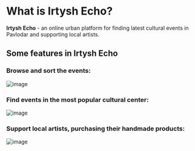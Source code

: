 # What is Irtysh Echo?
**Irtysh Echo** - an online urban platform for finding latest cultural events in Pavlodar and supporting local artists.

## Some features in Irtysh Echo
### Browse and sort the events:
![image](https://github.com/user-attachments/assets/eb5ee4df-a26c-4f3f-9dff-6550fdf77c18)

### Find events in the most popular cultural center:
![image](https://github.com/user-attachments/assets/6483720d-1cdf-4575-887e-2f8947511677)

### Support local artists, purchasing their handmade products:
![image](https://github.com/user-attachments/assets/77dd9de5-13f9-48e2-80fa-69decbaa1de3)



